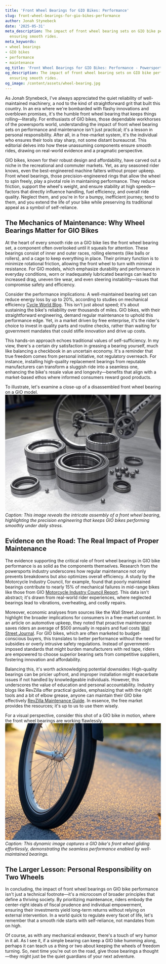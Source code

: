 ```yaml
---
title: 'Front Wheel Bearings for GIO Bikes: Performance'
slug: front-wheel-bearings-for-gio-bikes-performance
author: Jonah Stynebeck
date: '2025-05-31'
meta_description: The impact of front wheel bearing sets on GIO bike performance in
  ensuring smooth rides.
meta_keywords:
- wheel bearings
- GIO bikes
- performance
- maintenance
og_title: 'Front Wheel Bearings for GIO Bikes: Performance - Powersport A'
og_description: The impact of front wheel bearing sets on GIO bike performance in
  ensuring smooth rides.
og_image: /content/assets/wheel-bearing.jpg
---
```


As Jonah Stynebeck, I've always appreciated the quiet reliability of well-maintained machinery, a nod to the kind of straightforward grit that built this country. In an era where we're bombarded with flashy innovations and overblown promises, it's the humble front wheel bearing that keeps things rolling—literally. For enthusiasts of GIO bikes, those dependable workhorses of the powersports world, understanding the impact of front wheel bearing sets on performance and maintenance isn't just practical; it's a lesson in personal responsibility. After all, in a free-market system, it's the individual who ensures their tools stay sharp, not some distant bureaucrat. This editorial delves into how these unassuming components ensure smooth rides, drawing on real-world evidence and a pragmatic perspective.

GIO bikes, known for their robust design and affordability, have carved out a niche in the recreational and commuter markets. Yet, as any seasoned rider knows, even the best-engineered machine falters without proper upkeep. Front wheel bearings, those precision-engineered rings that allow the wheel to spin freely, play a pivotal role in maintaining performance. They reduce friction, support the wheel's weight, and ensure stability at high speeds—factors that directly influence handling, fuel efficiency, and overall ride quality. Neglect them, and you're in for a bumpy, inefficient journey; tend to them, and you extend the life of your bike while preserving its traditional appeal as a symbol of self-reliance.

## The Mechanics of Maintenance: Why Wheel Bearings Matter for GIO Bikes

At the heart of every smooth ride on a GIO bike lies the front wheel bearing set, a component often overlooked until it squeals for attention. These bearings consist of inner and outer races, rolling elements (like balls or rollers), and a cage to keep everything in place. Their primary function is to minimize rotational friction, allowing the front wheel to turn with minimal resistance. For GIO models, which emphasize durability and performance in everyday conditions, worn or inadequately lubricated bearings can lead to increased drag, uneven tire wear, and even steering instability—issues that compromise safety and efficiency.

Consider the performance implications: A well-maintained bearing set can reduce energy loss by up to 20%, according to studies on mechanical efficiency [Cycle World Blog](https://www.cycleworld.com/gear-maintenance/wheel-bearings-impact-performance/). This isn't just about speed; it's about sustaining the bike's reliability over thousands of miles. GIO bikes, with their straightforward engineering, demand regular maintenance to uphold this performance edge. Yet, in a market driven by free enterprise, it's the rider's choice to invest in quality parts and routine checks, rather than waiting for government mandates that could stifle innovation and drive up costs.

This hands-on approach echoes traditional values of self-sufficiency. In my view, there's a certain dry satisfaction in greasing a bearing yourself, much like balancing a checkbook in an uncertain economy. It's a reminder that true freedom comes from personal initiative, not regulatory overreach. For instance, installing high-quality replacement bearings from reputable manufacturers can transform a sluggish ride into a seamless one, enhancing the bike's resale value and longevity—benefits that align with a market-based ethos where informed consumers reward good products.

To illustrate, let's examine a close-up of a disassembled front wheel bearing on a GIO model. ![Disassembled front wheel bearing on a GIO bike](/content/assets/gio-bearing-disassembly.jpg) *Caption: This image reveals the intricate assembly of a front wheel bearing, highlighting the precision engineering that keeps GIO bikes performing smoothly under daily stress.*

## Evidence on the Road: The Real Impact of Proper Maintenance

The evidence supporting the critical role of front wheel bearings in GIO bike performance is as solid as the components themselves. Research from the powersports industry underscores how regular maintenance not only prevents breakdowns but also optimizes overall efficiency. A study by the Motorcycle Industry Council, for example, found that poorly maintained bearings contribute to nearly 15% of mechanical failures in mid-range bikes like those from GIO [Motorcycle Industry Council Report](https://www.motorcycleindustry.org/reports/bearing-maintenance-safety/). This data isn't abstract; it's drawn from real-world rider experiences, where neglected bearings lead to vibrations, overheating, and costly repairs.

Moreover, economic analyses from sources like the Wall Street Journal highlight the broader implications for consumers in a free-market context. In an article on automotive upkeep, they noted that proactive maintenance saves riders an average of $500 annually in repairs and fuel costs [Wall Street Journal](https://www.wsj.com/articles/bike-maintenance-cost-savings-2023). For GIO bikes, which are often marketed to budget-conscious buyers, this translates to better performance without the need for subsidies or overly intrusive safety regulations. Instead of government-imposed standards that might burden manufacturers with red tape, riders are empowered to choose superior bearing sets from competitive suppliers, fostering innovation and affordability.

Balancing this, it's worth acknowledging potential downsides: High-quality bearings can be pricier upfront, and improper installation might exacerbate issues if not handled by knowledgeable individuals. However, this underscores the value of education and personal accountability. Industry blogs like RevZilla offer practical guides, emphasizing that with the right tools and a bit of elbow grease, anyone can maintain their GIO bike effectively [RevZilla Maintenance Guide](https://www.revzilla.com/guides/wheel-bearings-gio-bikes). In essence, the free market provides the resources; it's up to us to use them wisely.

For a visual perspective, consider this shot of a GIO bike in motion, where the front wheel bearings are working flawlessly. ![GIO bike wheel in motion](/content/assets/gio-wheel-motion.jpg) *Caption: This dynamic image captures a GIO bike's front wheel gliding effortlessly, demonstrating the seamless performance enabled by well-maintained bearings.*

## The Larger Lesson: Personal Responsibility on Two Wheels

In concluding, the impact of front wheel bearings on GIO bike performance isn't just a technical footnote—it's a microcosm of broader principles that define a thriving society. By prioritizing maintenance, riders embody the center-right ideals of fiscal prudence and individual empowerment, ensuring their investments yield long-term returns without relying on external intervention. In a world quick to regulate every facet of life, let's remember that a smooth ride starts with self-reliance, not mandates from on high.

Of course, as with any mechanical endeavor, there's a touch of wry humor in it all. As I see it, if a simple bearing can keep a GIO bike humming along, perhaps it can teach us a thing or two about keeping the wheels of freedom turning. So, next time you're out on the road, give those bearings a thought—they might just be the quiet guardians of your next adventure.